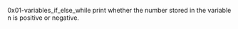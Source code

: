 0x01-variables_if_else_while print whether the number stored in the variable n is positive or negative.
